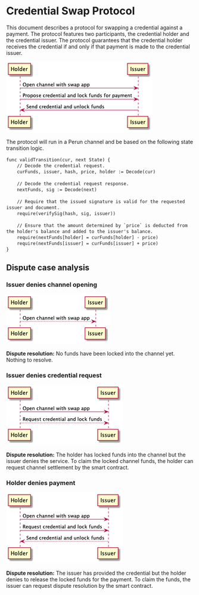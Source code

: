 # Credential Swap Protocol

This document describes a protocol for swapping a credential against a payment.
The protocol features two participants, the credential holder and the credential issuer. The protocol guarantees that the credential holder receives the credential if and only if that payment is made to the credential issuer.

![honest](.assets/honest.png)

The protocol will run in a Perun channel and be based on the following state transition logic.

```
func validTransition(cur, next State) {
    // Decode the credential request.
    curFunds, issuer, hash, price, holder := Decode(cur)

    // Decode the credential request response.
    nextFunds, sig := Decode(next)
    
    // Require that the issued signature is valid for the requested issuer and document.
    require(verifySig(hash, sig, issuer))

    // Ensure that the amount determined by `price` is deducted from the holder's balance and added to the issuer's balance.
    require(nextFunds[holder] = curFunds[holder] - price)
    require(nextFunds[issuer] = curFunds[issuer] + price)
}
```

## Dispute case analysis

### Issuer denies channel opening

![dispute open channel](.assets/dispute_open.png)

**Dispute resolution:** No funds have been locked into the channel yet. Nothing to resolve.

### Issuer denies credential request

![dispute request](.assets/dispute_request.png)

**Dispute resolution:** The holder has locked funds into the channel but the issuer denies the service. To claim the locked channel funds, the holder can request channel settlement by the smart contract.

### Holder denies payment

![dispute payment](.assets/dispute_payment.png)

**Dispute resolution:** The issuer has provided the credential but the holder denies to release the locked funds for the payment. To claim the funds, the issuer can request dispute resolution by the smart contract.

